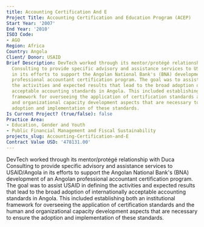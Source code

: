```yaml
---
title: Accounting Certification And E
Project Title: Accounting Certification and Education Program (ACEP)
Start Year: '2007'
End Year: '2010'
ISO3 Code:
- AGO
Region: Africa
Country: Angola
Client/ Donor: USAID
Brief Description: DevTech worked through its mentor/protégé relationship with Duca
  Consulting to provide specific advisory and assistance services to USAID/Angola
  in its efforts to support the Angolan National Bank's (BNA) development of an Angolan
  professional accountant certification program. The goal was to assist USAID in defining
  the activities and expected results that lead to the broad adoption of internationally
  acceptable accounting standards in Angola. This included establishing both an institutional
  framework for overseeing the application of certification standards and the human
  and organizational capacity development aspects that are necessary to ensure the
  adoption and implementation of these standards.
Is Current Project? (true/false): false
Practice Area:
- Education, Gender and Youth
- Public Financial Management and Fiscal Sustainability
projects_slug: Accounting-Certification-and-E
Contract Value USD: '478131.00'
---
```


DevTech worked through its mentor/protégé relationship with Duca Consulting to provide specific advisory and assistance services to USAID/Angola in its efforts to support the Angolan National Bank's (BNA) development of an Angolan professional accountant certification program. The goal was to assist USAID in defining the activities and expected results that lead to the broad adoption of internationally acceptable accounting standards in Angola. This included establishing both an institutional framework for overseeing the application of certification standards and the human and organizational capacity development aspects that are necessary to ensure the adoption and implementation of these standards.